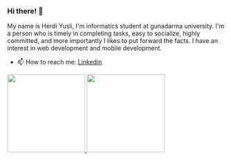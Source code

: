 ### Hi there! 👋


My name is Herdi Yusli, I'm informatics student at gunadarma university. I'm a person who is timely in completing tasks, easy to socialize, highly committed, and more importantly I likes to put forward the facts. I have an interest in web development and mobile development.
- 📫 How to reach me: [Linkedin](https://www.linkedin.com/in/herdi-yusli/) 


<p align="left">
<a href="https://github.com/gilangadhan">
  <img height="180em" src="https://github-readme-stats-eight-theta.vercel.app/api?username=herdiyusli&show_icons=true&theme=algolia&include_all_commits=true&count_private=true"/>
  <img height="180em" src="https://github-readme-stats-eight-theta.vercel.app/api/top-langs/?username=herdiyusli&layout=compact&langs_count=8&theme=algolia"/>
</a>
</p>
